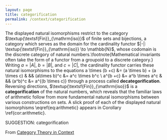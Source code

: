 ```yaml
---
layout: page
title: categorification
permalink: /context/categorification
---
```

The displayed natural isomorphisms restrict to the category $\textup{\textsf{Fin}}_{\mathrm{iso}}$ of finite sets and bijections, a category which serves as the domain for the cardinality functor $|-|: \textup{\textsf{Fin}}_{\mathrm{iso}} \to \mathbb{N}$, whose codomain is the discrete category of natural numbers.\footnote{Mathematical invariants often take the form of a functor from a groupoid to a discrete category.} Writing $a=|A|$, $b=|B|$, and $c=|C|$, the cardinality functor carries these natural isomorphisms to the equations
 a \times (b +c) &= (a \times b) + (a \times c) & && (a\times b)^c &= a^c \times b^c \\ a^{b +c} &= a^b \times a^c & &&  (a^b)^c &= a^{(b \times c)}
 through a process called **decategorification**. Reversing directions, $\textup{\textsf{Fin}}_{\mathrm{iso}}$ is a **categorification** of the natural numbers, which reveals that the familiar laws of arithmetic follow from more fundamental natural isomorphisms between various constructions on sets. A slick proof of each of the displayed natural isomorphisms \eqref{eq:arithmetic} appears in Corollary \ref{cor:arithmetic}.


SUGGESTION: categorification

From [Category Theory in Context](https://mathgloss.github.io/MathGloss/context.html)